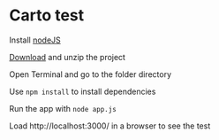 # Carto test

Install [nodeJS](https://nodejs.org/en/)

[Download](https://github.com/sergiolopezm5/carto-test) and unzip the project

Open Terminal and go to the folder directory

Use `npm install` to install dependencies

Run the app with `node app.js`

Load http://localhost:3000/ in a browser to see the test
